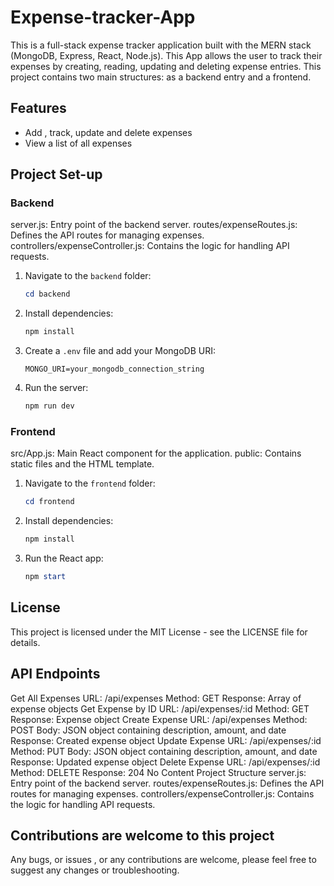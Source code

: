 # Expense-tracker-App

This is a full-stack expense tracker application built with the MERN stack (MongoDB, Express, React, Node.js). This App allows the user to track their expenses by creating, reading, updating and deleting expense entries. This project contains two main structures: as a backend entry and a frontend.

## Features

- Add , track, update and delete expenses
- View a list of all expenses

## Project Set-up

### Backend
server.js: Entry point of the backend server.
routes/expenseRoutes.js: Defines the API routes for managing expenses.
controllers/expenseController.js: Contains the logic for handling API requests.
1. Navigate to the `backend` folder:
   ```powershell
   cd backend
   ```

2. Install dependencies:
   ```powershell
   npm install
   ```

3. Create a `.env` file and add your MongoDB URI:
   ```plaintext
   MONGO_URI=your_mongodb_connection_string
   ```

4. Run the server:
   ```powershell
   npm run dev
   ```

### Frontend
src/App.js: Main React component for the application.
public: Contains static files and the HTML template.
1. Navigate to the `frontend` folder:
   ```powershell
   cd frontend
   ```

2. Install dependencies:
   ```powershell
   npm install
   ```

3. Run the React app:
   ```powershell
   npm start
   ```

## License

This project is licensed under the MIT License - see the LICENSE file for details.

## API Endpoints
Get All Expenses
URL: /api/expenses
Method: GET
Response: Array of expense objects
Get Expense by ID
URL: /api/expenses/:id
Method: GET
Response: Expense object
Create Expense
URL: /api/expenses
Method: POST
Body: JSON object containing description, amount, and date
Response: Created expense object
Update Expense
URL: /api/expenses/:id
Method: PUT
Body: JSON object containing description, amount, and date
Response: Updated expense object
Delete Expense
URL: /api/expenses/:id
Method: DELETE
Response: 204 No Content
Project Structure
server.js: Entry point of the backend server.
routes/expenseRoutes.js: Defines the API routes for managing expenses.
controllers/expenseController.js: Contains the logic for handling API requests.

## Contributions are welcome to this project
Any bugs, or issues , or any contributions are welcome, please feel free to suggest any changes or troubleshooting.
